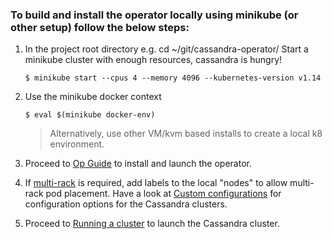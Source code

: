 ### To build and install the operator locally using minikube (or other setup) follow the below steps:

 1) In the project root directory e.g. cd ~/git/cassandra-operator/
    Start a minikube cluster with enough resources, cassandra is hungry!
    ```
    $ minikube start --cpus 4 --memory 4096 --kubernetes-version v1.14
    ```

 1) Use the minikube docker context 
    ```
    $ eval $(minikube docker-env)
    ```
    
    > Alternatively, use other VM/kvm based installs to create a local k8 environment.
    
 1) Proceed to [Op Guide](../op_guide.md) to install and launch the operator.

 1) If [multi-rack](../custom-configuration.md) is required, add labels to the local "nodes" to allow multi-rack pod placement. Have a look at [Custom configurations](../custom-configuration.md) for configuration options for the Cassandra clusters.
 
 1) Proceed to [Running a cluster](../run_cluster.md) to launch the Cassandra cluster.
